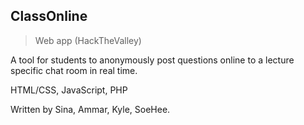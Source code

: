 ## ClassOnline
>Web app (HackTheValley)

A tool for students to anonymously post questions online to a lecture specific chat room in real time.

HTML/CSS, JavaScript, PHP

Written by Sina, Ammar, Kyle, SoeHee.
